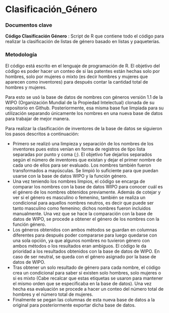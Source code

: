 # Clasificación_Género

### Documentos clave

**Código Clasificación Género**
: Script de R que contiene todo el código para realizar la clasificación de listas de género basado en listas y paqueterías.

### Metodología

El código está escrito en el lenguaje de programación de R. El objetivo del código es poder hacer un conteo de si las patentes están hechas solo por hombres, solo por mujeres o mixto (es decir hombres y mujeres que aparecen como inventores) para después contar la cantidad total de hombres y mujeres. 

Para esto se usó la base de datos de nombres con géneros versión 1.1 de la WIPO (Organización Mundial de la Propiedad Intelectual) clonada de su repositorio en Github. Posteriormente, esa misma base fue limpiada para su utilización separando únicamente los nombres en una nueva base de datos para trabajar de mejor manera.

Para realizar la clasificación de inventores de la base de datos se siguieron los pasos descritos a continuación:

* Primero se realizó una limpieza y separación de los nombres de los inventores pues estos venían en forma de registros de tipo lista separadas por punto y coma (;). El objetivo fue dejarlos separados según el número de inventores que existan y dejar el primer nombre de cada uno de ellos para ser evaluado. Los nombres también fueron transformados a mayúsculas. Se limpió lo suficiente para que puedan usarse con la base de datos WIPO y la función género.
* Una vez teniendo los nombres limpios, el código se encarga de comparar los nombres con la base de datos WIPO para conocer cuál es el género de los nombres obtenidos previamente. Además de cotejar y ver si el género es masculino o femenino, también se realiza un condicional para aquellos nombres neutros, es decir que puede ser tanto masculino como femenino; dichos nombres fueron incluidos manualmente. Una vez que se hace la comparación con la base de datos de WIPO, se procede a obtener el género de los nombres con la función género.
* Los géneros obtenidos con ambos métodos se guardan en columnas diferentes para después poder compararse para luego quedarse con una sola opción, ya que algunos nombres no tuvieron género con ambos métodos o los resultados eran ambiguos. El código le da prioridad a los resultados obtenidos con la base de datos de WIPO. En caso de ser neutral, se queda con el género asignado por la base de datos de WIPO. 
* Tras obtener un solo resultado de género para cada nombre, el código crea un condicional para saber si existen solo hombres, solo mujeres o si es mixto (Cabe recalcar que estas etiquetas se usaron para mantener el mismo orden que se especificaba en la base de datos). Una vez hecha esa evaluación se procede a hacer un conteo del número total de hombres y el número total de mujeres. 
* Finalmente se pegan las columnas de esta nueva base de datos a la original para posteriormente exportar dicha base de datos.
